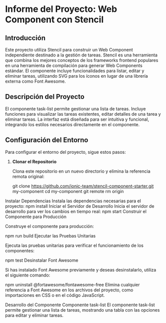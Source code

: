 # Informe del Proyecto: Web Component con Stencil

## Introducción

Este proyecto utiliza Stencil para construir un Web Component independiente destinado a la gestión de tareas. Stencil es una herramienta que combina los mejores conceptos de los frameworks frontend populares en una herramienta de compilación para generar Web Components estándar. El componente incluye funcionalidades para listar, editar y eliminar tareas, utilizando SVG para los íconos en lugar de una librería externa como Font Awesome.

## Descripción del Proyecto

El componente  task-list permite gestionar una lista de tareas. Incluye funciones para visualizar las tareas existentes, editar detalles de una tarea y eliminar tareas. La interfaz está diseñada para ser intuitiva y funcional, integrando los estilos necesarios directamente en el componente.

## Configuración del Entorno

Para configurar el entorno del proyecto, sigue estos pasos:

1. **Clonar el Repositorio**

   Clona este repositorio en un nuevo directorio y elimina la referencia remota original:

     git clone https://github.com/ionic-team/stencil-component-starter.git my-component
   cd my-component
   git remote rm origin
   
Instalar Dependencias
Instala las dependencias necesarias para el proyecto: 
npm install
Iniciar el Servidor de Desarrollo
Inicia el servidor de desarrollo para ver los cambios en tiempo real:
npm start
Construir el Componente para Producción

Construye el componente para producción:

npm run build
Ejecutar las Pruebas Unitarias

Ejecuta las pruebas unitarias para verificar el funcionamiento de los componentes:

npm test
Desinstalar Font Awesome

Si has instalado Font Awesome previamente y deseas desinstalarlo, utiliza el siguiente comando:

npm uninstall @fortawesome/fontawesome-free
Elimina cualquier referencia a Font Awesome en los archivos del proyecto, como importaciones en CSS o en el código JavaScript.

Desarrollo del Componente
Componente task-list
El componente task-list permite gestionar una lista de tareas, mostrando una tabla con las opciones para editar y eliminar tareas.
